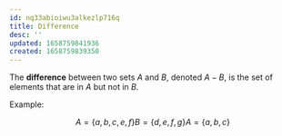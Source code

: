 ```yaml
---
id: nq33abioiwu3alkezlp716q
title: Difference
desc: ''
updated: 1658759841936
created: 1658759839350
---
```


The __difference__ between two sets $A$ and $B$, denoted $A - B$, is the set of elements that are in $A$ but not in $B$.

Example:

$$
A = \{a, b, c, e, f\}
B = \{d, e, f, g\}
A = \{a, b, c\}
$$